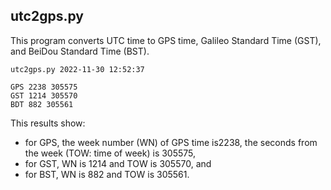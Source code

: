 ## utc2gps.py

This program converts UTC time to GPS time, Galileo Standard Time (GST), and BeiDou Standard Time (BST).

```
utc2gps.py 2022-11-30 12:52:37

GPS 2238 305575
GST 1214 305570
BDT 882 305561
```

This results show:

- for GPS, the week number (WN) of GPS time is2238, the seconds from the week (TOW: time of week) is 305575,
- for GST, WN is 1214 and TOW is 305570, and
- for BST, WN is 882 and TOW is 305561.
